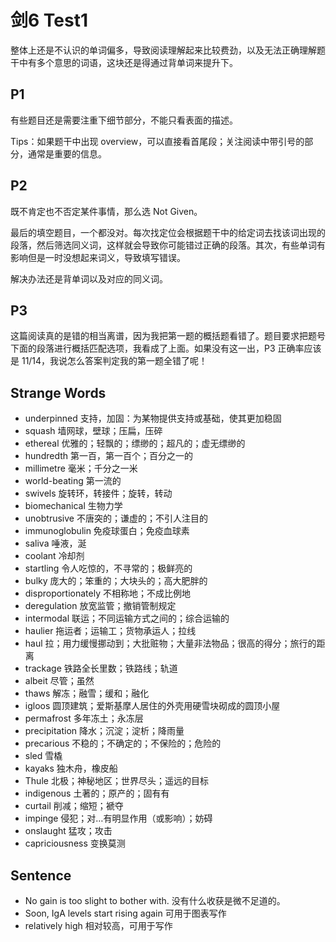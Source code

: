 # 剑6 Test1

整体上还是不认识的单词偏多，导致阅读理解起来比较费劲，以及无法正确理解题干中有多个意思的词语，这块还是得通过背单词来提升下。

## P1

有些题目还是需要注重下细节部分，不能只看表面的描述。

Tips：如果题干中出现 overview，可以直接看首尾段；关注阅读中带引号的部分，通常是重要的信息。

## P2

既不肯定也不否定某件事情，那么选 Not Given。

最后的填空题目，一个都没对。每次找定位会根据题干中的给定词去找该词出现的段落，然后筛选同义词，这样就会导致你可能错过正确的段落。其次，有些单词有影响但是一时没想起来词义，导致填写错误。

解决办法还是背单词以及对应的同义词。

## P3

这篇阅读真的是错的相当离谱，因为我把第一题的概括题看错了。题目要求把题号下面的段落进行概括匹配选项，我看成了上面。如果没有这一出，P3 正确率应该是 11/14，我说怎么答案判定我的第一题全错了呢！

## Strange Words

- underpinned 支持，加固：为某物提供支持或基础，使其更加稳固
- squash 墙网球，壁球；压扁，压碎
- ethereal 优雅的；轻飘的；缥缈的；超凡的；虚无缥缈的
- hundredth 第一百，第一百个；百分之一的
- millimetre 毫米；千分之一米
- world-beating 第一流的
- swivels 旋转环，转接件；旋转，转动
- biomechanical 生物力学
- unobtrusive 不唐突的；谦虚的；不引人注目的
- immunoglobulin 免疫球蛋白；免疫血球素
- saliva 唾液，涎
- coolant 冷却剂
- startling 令人吃惊的，不寻常的；极鲜亮的
- bulky 庞大的；笨重的；大块头的；高大肥胖的
- disproportionately 不相称地；不成比例地
- deregulation 放宽监管；撤销管制规定
- intermodal 联运；不同运输方式之间的；综合运输的
- haulier 拖运者；运输工；货物承运人；拉线
- haul 拉；用力缓慢挪动到；大批赃物；大量非法物品；很高的得分；旅行的距离
- trackage 铁路全长里数；铁路线；轨道
- albeit 尽管；虽然
- thaws 解冻；融雪；缓和；融化
- igloos 圆顶建筑；爱斯基摩人居住的外壳用硬雪块砌成的圆顶小屋
- permafrost 多年冻土；永冻层
- precipitation 降水；沉淀；淀析；降雨量
- precarious 不稳的；不确定的；不保险的；危险的
- sled 雪橇
- kayaks 独木舟，橡皮船
- Thule 北极；神秘地区；世界尽头；遥远的目标
- indigenous 土著的；原产的；固有有
- curtail 削减；缩短；褫夺
- impinge 侵犯；对…有明显作用（或影响）；妨碍
- onslaught 猛攻；攻击
- capriciousness 变换莫测

## Sentence

- No gain is too slight to bother with. 没有什么收获是微不足道的。
- Soon, IgA levels start rising again 可用于图表写作
- relatively high 相对较高，可用于写作
